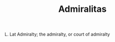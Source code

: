 ---
title: Admiralitas
permalink: "/definitions/admiralitas.html"
body: L. Lat Admiralty; the admiralty, or court of admiralty
published_at: '2018-07-07'
layout: post
---
